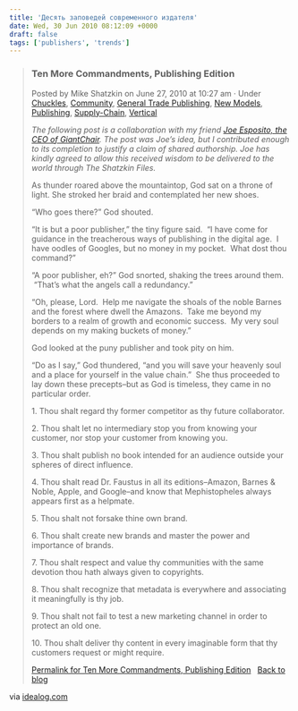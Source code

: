 ```yaml
---
title: 'Десять заповедей современного издателя'
date: Wed, 30 Jun 2010 08:12:09 +0000
draft: false
tags: ['publishers', 'trends']
---
```


> ### Ten More Commandments, Publishing Edition
> 
> Posted by Mike Shatzkin on June 27, 2010 at 10:27 am · Under [Chuckles](http://www.idealog.com/blog/category/chuckles "View all posts in Chuckles"), [Community](http://www.idealog.com/blog/category/community "View all posts in Community"), [General Trade Publishing](http://www.idealog.com/blog/category/general-trade-publishing "View all posts in General Trade Publishing"), [New Models](http://www.idealog.com/blog/category/new-models "View all posts in New Models"), [Publishing](http://www.idealog.com/blog/category/publishing "View all posts in Publishing"), [Supply-Chain](http://www.idealog.com/blog/category/supply-chain "View all posts in Supply-Chain"), [Vertical](http://www.idealog.com/blog/category/vertical "View all posts in Vertical")
> 
>   
> 
> _The following post is a collaboration with my friend [Joe Esposito, the CEO of GiantChair](http://www.giantchair.com/). The post was Joe’s idea, but I contributed enough to its completion to justify a claim of shared authorship. Joe has kindly agreed to allow this received wisdom to be delivered to the world through The Shatzkin Files._
> 
> As thunder roared above the mountaintop, God sat on a throne of light. She stroked her braid and contemplated her new shoes.
> 
> “Who goes there?” God shouted.
> 
> “It is but a poor publisher,” the tiny figure said.  “I have come for guidance in the treacherous ways of publishing in the digital age.  I have oodles of Googles, but no money in my pocket.  What dost thou command?”
> 
> “A poor publisher, eh?” God snorted, shaking the trees around them.  “That’s what the angels call a redundancy.”
> 
> “Oh, please, Lord.  Help me navigate the shoals of the noble Barnes and the forest where dwell the Amazons.  Take me beyond my borders to a realm of growth and economic success.  My very soul depends on my making buckets of money.”
> 
> God looked at the puny publisher and took pity on him.
> 
> “Do as I say,” God thundered, “and you will save your heavenly soul and a place for yourself in the value chain.”  She thus proceeded to lay down these precepts–but as God is timeless, they came in no particular order.
> 
> 1\. Thou shalt regard thy former competitor as thy future collaborator.
> 
> 2\. Thou shalt let no intermediary stop you from knowing your customer, nor stop your customer from knowing you.
> 
> 3\. Thou shalt publish no book intended for an audience outside your spheres of direct influence.
> 
> 4\. Thou shalt read Dr. Faustus in all its editions–Amazon, Barnes & Noble, Apple, and Google–and know that Mephistopheles always appears first as a helpmate.
> 
> 5\. Thou shalt not forsake thine own brand.
> 
> 6\. Thou shalt create new brands and master the power and importance of brands.
> 
> 7\. Thou shalt respect and value thy communities with the same devotion thou hath always given to copyrights.
> 
> 8\. Thou shalt recognize that metadata is everywhere and associating it meaningfully is thy job.
> 
> 9\. Thou shalt not fail to test a new marketing channel in order to protect an old one.
> 
> 10\. Thou shalt deliver thy content in every imaginable form that thy customers request or might require.
> 
> [Permalink for Ten More Commandments, Publishing Edition](http://www.idealog.com/blog/ten-more-commandments-publishing-edition "Permanent link to Ten More Commandments, Publishing Edition")   [Back to blog](http://www.idealog.com/blog "The Shatzkin Files")

via [idealog.com](http://www.idealog.com/blog/ten-more-commandments-publishing-edition)